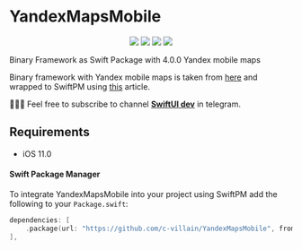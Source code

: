 # YandexMapsMobile

<p align="center">
     <img src="https://img.shields.io/badge/release-4.0.0-blue" />
    <img src="https://img.shields.io/badge/platform-IOS-blue" />
    <img src="https://img.shields.io/badge/iOS-11-blue" />
     <img src="https://img.shields.io/badge/license-MIT-blue" />
</p>

Binary Framework as Swift Package with 4.0.0 Yandex mobile maps

Binary framework with Yandex mobile maps is taken from [here](https://maps-ios-pods-public.s3.yandex.net/YandexMapsMobile-2020082814.7344935-775744421.framework.zip) and wrapped to SwiftPM using [this](https://habr.com/ru/company/e-legion/blog/549390/) article.

👨🏻‍💻 Feel free to subscribe to channel **[SwiftUI dev](https://t.me/swiftui_dev)** in telegram.

## Requirements

- iOS 11.0


#### Swift Package Manager

To integrate YandexMapsMobile into your project using SwiftPM add the following to your `Package.swift`:

```swift
dependencies: [
    .package(url: "https://github.com/c-villain/YandexMapsMobile", from: "4.0.0"),
],
```


